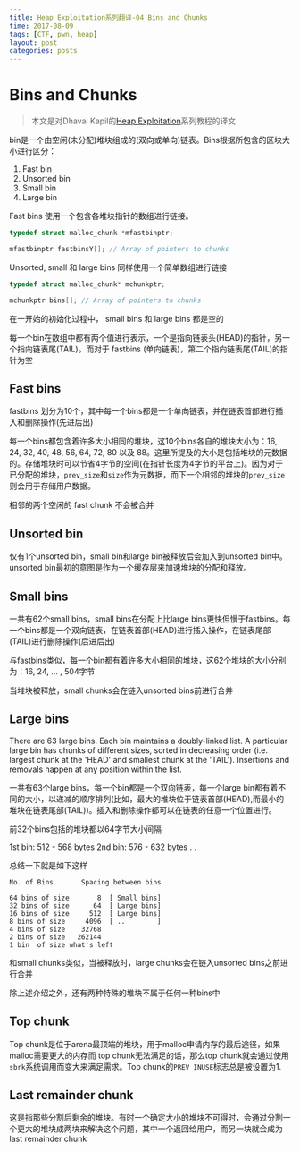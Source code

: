 ```yaml
---
title: Heap Exploitation系列翻译-04 Bins and Chunks
time: 2017-08-09
tags: [CTF, pwn, heap]
layout: post
categories: posts
---
```


# Bins and Chunks

> 本文是对Dhaval Kapil的[Heap Exploitation](https://heap-exploitation.dhavalkapil.com/)系列教程的译文

bin是一个由空闲(未分配)堆块组成的(双向或单向)链表。Bins根据所包含的区块大小进行区分：

1. Fast bin
2. Unsorted bin
3. Small bin
4. Large bin

Fast bins 使用一个包含各堆块指针的数组进行链接。

```c
typedef struct malloc_chunk *mfastbinptr;

mfastbinptr fastbinsY[]; // Array of pointers to chunks
```

Unsorted, small 和 large bins 同样使用一个简单数组进行链接

```c
typedef struct malloc_chunk* mchunkptr;

mchunkptr bins[]; // Array of pointers to chunks
```

在一开始的初始化过程中， small bins 和 large bins 都是空的

每一个bin在数组中都有两个值进行表示，一个是指向链表头(HEAD)的指针，另一个指向链表尾(TAIL)。而对于 fastbins (单向链表)，第二个指向链表尾(TAIL)的指针为空

## Fast bins


fastbins 划分为10个，其中每一个bins都是一个单向链表，并在链表首部进行插入和删除操作(先进后出)

每一个bins都包含着许多大小相同的堆块，这10个bins各自的堆块大小为：16, 24, 32, 40, 48, 56, 64, 72, 80 以及 88。这里所提及的大小是包括堆块的元数据的。存储堆块时可以节省4字节的空间(在指针长度为4字节的平台上)。因为对于已分配的堆块，`prev_size`和`size`作为元数据，而下一个相邻的堆块的`prev_size`则会用于存储用户数据。

相邻的两个空闲的 fast chunk 不会被合并

## Unsorted bin

仅有1个unsorted bin，small bin和large bin被释放后会加入到unsorted bin中。unsorted bin最初的意图是作为一个缓存层来加速堆块的分配和释放。

## Small bins

一共有62个small bins，small bins在分配上比large bins更快但慢于fastbins。每一个bins都是一个双向链表，在链表首部(HEAD)进行插入操作，在链表尾部(TAIL)进行删除操作(后进后出)

与fastbins类似，每一个bin都有着许多大小相同的堆块，这62个堆块的大小分别为：16, 24, ... , 504字节

当堆块被释放，small chunks会在链入unsorted bins前进行合并

## Large bins

There are 63 large bins. Each bin maintains a doubly-linked list. A particular large bin has chunks of different sizes, sorted in decreasing order (i.e. largest chunk at the 'HEAD' and smallest chunk at the 'TAIL'). Insertions and removals happen at any position within the list.

一共有63个large bins，每一个bin都是一个双向链表，每一个large bin都有着不同的大小，以递减的顺序排列(比如，最大的堆块位于链表首部(HEAD),而最小的堆块在链表尾部(TAIL))。插入和删除操作都可以在链表的任意一个位置进行。

前32个bins包括的堆块都以64字节大小间隔

1st bin: 512 - 568 bytes
2nd bin: 576 - 632 bytes
.
.

总结一下就是如下这样

```
No. of Bins       Spacing between bins

64 bins of size       8  [ Small bins]
32 bins of size      64  [ Large bins]
16 bins of size     512  [ Large bins]
8 bins of size     4096  [ ..        ]
4 bins of size    32768
2 bins of size   262144
1 bin  of size what's left
```

和small chunks类似，当被释放时，large chunks会在链入unsorted bins之前进行合并

除上述介绍之外，还有两种特殊的堆块不属于任何一种bins中

## Top chunk

Top chunk是位于arena最顶端的堆块，用于malloc申请内存的最后途径，如果malloc需要更大的内存而 top chunk无法满足的话，那么top chunk就会通过使用 `sbrk`系统调用而变大来满足需求。Top chunk的`PREV_INUSE`标志总是被设置为1.

## Last remainder chunk

这是指那些分割后剩余的堆块。有时一个确定大小的堆块不可得时，会通过分割一个更大的堆块成两块来解决这个问题，其中一个返回给用户，而另一块就会成为last remainder chunk
